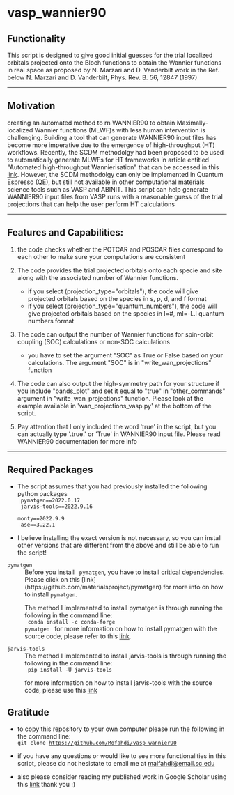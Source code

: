 # vasp_wannier90
## Functionality
This script is designed to give good initial guesses for the trial localized orbitals projected onto the Bloch functions to obtain the Wannier functions in real space
as proposed by N. Marzari and D. Vanderbilt work in the Ref. below
N. Marzari and D. Vanderbilt, Phys. Rev. B. 56, 12847 (1997)
***

## Motivation
creating an automated method to rn WANNIER90 to obtain Maximally-localized Wannier functions (MLWF)s with less human intervention is challenging. Building a tool that can generate WANNIER90 input files has become more imperative due to the emergence of high-throughput (HT) workflows. Recently, the SCDM methodolgy had been proposed to be used to automatically generate MLWFs for HT frameworks in article entitled "Automated high-throughput Wannierisation" that can be accessed in this [link](https://www.nature.com/articles/s41524-020-0312-y). However, the SCDM methodolgy can only be implemented in Quantum Espresso (QE), but still not available in other computational materials science tools such as VASP and ABINIT. This script can help generate WANNIER90 input files from VASP runs with a reasonable guess of the trial projections that can help the user perform HT calculations
***

## Features and Capabilities:
1. the code checks whether the POTCAR and POSCAR files correspond to each other to make sure your computations are consistent

2. The code provides the trial projected orbitals onto each specie and site along with the associated number of Wannier functions. 
   * if you select (projection_type="orbitals"), the code will give projected orbitals based on the species in s, p, d, and f format 
   * if you select (projection_type="quantum_numbers"), the code will give projected orbitals based on the species in l=#, ml=-l..l quantum numbers format 

3. The code can output the number of Wannier functions for spin-orbit coupling (SOC) calculations or non-SOC calculations
   * you have to set the argument "SOC" as True or False based on your calculations. The argument "SOC" is in "write_wan_projections" function

4. The code can also output the high-symmetry path for your structure if you include "bands_plot" and set it equal to "true" in "other_commands" argument in "write_wan_projections" function.
Please look at the example available in 'wan_projections_vasp.py' at the bottom of the script.

5. Pay attention that I only included the word 'true' in the script, but you can actually type '.true.' or 'True' in WANNIER90 input file. Please read WANNIER90 documentation for more info
***

## Required Packages
* The script assumes that you had previously installed the following python packages <br />
<code> pymatgen==2022.0.17</code><br />
<code> jarvis-tools==2022.9.16</code><br />
<code> monty==2022.9.9</code><br />
<code> ase==3.22.1</code><br />

* I believe installing the exact version is not necessary, so you can install other versions that are different from the above and still be able to run the script!

<dl>
<dt><code>pymatgen</code></dt>
<dd>Before you install <code> pymatgen</code>, you have to install critical dependencies. Please click on this [link](https://github.com/materialsproject/pymatgen) for more info on how to install <code>pymatgen</code>.
 
The method I implemented to install pymatgen is through running the following in the command line:<br />
<code> conda install -c conda-forge pymatgen </code>
for more information on how to install pymatgen with the source code, please refer to this [link](https://github.com/materialsproject/pymatgen).</dd>
</dt>


<dl>
<dt><code>jarvis-tools</code></dt>
<dd>The method I implemented to install jarvis-tools is through running the following in the command line:<br />
<code> pip install -U jarvis-tools </code>

for more information on how to install jarvis-tools with the source code, please use this [link](https://github.com/usnistgov/jarvis)</dd>
</dl>

## Gratitude
* to copy this repository to your own computer please run the following in the command line: <br />
<code>git clone https://github.com/Mofahdi/vasp_wannier90 </code>

* if you have any questions or would like to see more functionalities in this script, please do not hesistate to email me at malfahdi@email.sc.edu
* also please consider reading my published work in Google Scholar using this [link](https://scholar.google.com/citations?user=5tkWy4AAAAAJ&hl=en&oi=ao) thank you :)
